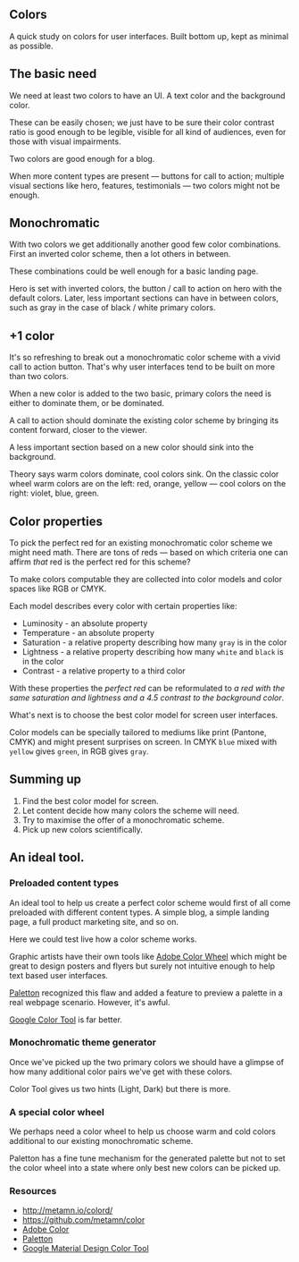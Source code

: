 ## Colors

A quick study on colors for user interfaces. Built bottom up, kept as minimal as possible.

## The basic need

We need at least two colors to have an UI. A text color and the background color.

These can be easily chosen; we just have to be sure their color contrast ratio is good enough to be legible, visible for all kind of audiences, even for those with visual impairments.

Two colors are good enough for a blog.

When more content types are present &mdash; buttons for call to action; multiple visual sections like hero, features, testimonials &mdash; two colors might not be enough.

## Monochromatic

With two colors we get additionally another good few color combinations. First an inverted color scheme, then a lot others in between.

These combinations could be well enough for a basic landing page.

Hero is set with inverted colors, the button / call to action on hero with the default colors.
Later, less important sections can have in between colors, such as gray in the case of black / white primary colors.

## +1 color

It's so refreshing to break out a monochromatic color scheme with a vivid call to action button. That's why user interfaces tend to be built on more than two colors.

When a new color is added to the two basic, primary colors the need is either to dominate them, or be dominated.

A call to action should dominate the existing color scheme by bringing its content forward, closer to the viewer.

A less important section based on a new color should sink into the background.

Theory says warm colors dominate, cool colors sink. On the classic color wheel warm colors are on the left: red, orange, yellow &mdash; cool colors on the right: violet, blue, green.

## Color properties

To pick the perfect red for an existing monochromatic color scheme we might need math. There are tons of reds &mdash; based on which criteria one can affirm *that* red is the perfect red for this scheme?

To make colors computable they are collected into color models and color spaces like RGB or CMYK.

Each model describes every color with certain properties like:

- Luminosity - an absolute property
- Temperature - an absolute property
- Saturation - a relative property describing how many `gray` is in the color
- Lightness - a relative property describing how many `white` and `black` is in the color
- Contrast - a relative property to a third color

With these properties the *perfect red* can be reformulated to *a red with the same saturation and lightness and a 4.5 contrast to the background color*.

What's next is to choose the best color model for screen user interfaces.

Color models can be specially tailored to mediums like print (Pantone, CMYK) and might present surprises on screen. In CMYK `blue` mixed with `yellow` gives `green`, in RGB gives `gray`.

## Summing up

1. Find the best color model for screen.
2. Let content decide how many colors the scheme will need.
3. Try to maximise the offer of a monochromatic scheme.
4. Pick up new colors scientifically.


## An ideal tool.

### Preloaded content types

An ideal tool to help us create a perfect color scheme would first of all come preloaded with different content types. A simple blog, a simple landing page, a full product marketing site, and so on.

Here we could test live how a color scheme works.

Graphic artists have their own tools like [Adobe Color Wheel](https://color.adobe.com/create/color-wheel/) which might be great to design posters and flyers but surely not intuitive enough to help text based user interfaces.

[Paletton](http://paletton.com/) recognized this flaw and added a feature to preview a palette in a real webpage scenario. However, it's awful.

[Google Color Tool](https://material.io/tools/color/) is far better.

### Monochromatic theme generator

Once we've picked up the two primary colors we should have a glimpse of how many additional color pairs we've get with these colors.

Color Tool gives us two hints (Light, Dark) but there is more.

### A special color wheel

We perhaps need a color wheel to help us choose warm and cold colors additional to our existing monochromatic scheme.

Paletton has a fine tune mechanism for the generated palette but not to set the color wheel into a state where only best new colors can be picked up.


### Resources

- http://metamn.io/colord/
- https://github.com/metamn/color
- [Adobe Color](https://color.adobe.com/create/color-wheel/)
- [Paletton](http://paletton.com/)
- [Google Material Design Color Tool](https://material.io/tools/color) 
